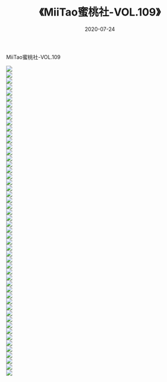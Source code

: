 ﻿---
layout: post
title:  《MiiTao蜜桃社-VOL.109》
date:   2020-07-24
img: http://img.660000.xyz/Sharelink/网络美图/2020/MiiTao蜜桃社-VOL.109/000.jpg
categories: [美女, 清纯, 唯美]
---

MiiTao蜜桃社-VOL.109

  ![](http://img.660000.xyz/Sharelink/网络美图/2020/MiiTao蜜桃社-VOL.109/001.jpg) <br> ![](http://img.660000.xyz/Sharelink/网络美图/2020/MiiTao蜜桃社-VOL.109/002.jpg) <br> ![](http://img.660000.xyz/Sharelink/网络美图/2020/MiiTao蜜桃社-VOL.109/003.jpg) <br> ![](http://img.660000.xyz/Sharelink/网络美图/2020/MiiTao蜜桃社-VOL.109/004.jpg) <br> ![](http://img.660000.xyz/Sharelink/网络美图/2020/MiiTao蜜桃社-VOL.109/005.jpg) <br> ![](http://img.660000.xyz/Sharelink/网络美图/2020/MiiTao蜜桃社-VOL.109/006.jpg) <br> ![](http://img.660000.xyz/Sharelink/网络美图/2020/MiiTao蜜桃社-VOL.109/007.jpg) <br> ![](http://img.660000.xyz/Sharelink/网络美图/2020/MiiTao蜜桃社-VOL.109/008.jpg) <br> ![](http://img.660000.xyz/Sharelink/网络美图/2020/MiiTao蜜桃社-VOL.109/009.jpg) <br> ![](http://img.660000.xyz/Sharelink/网络美图/2020/MiiTao蜜桃社-VOL.109/010.jpg) <br> ![](http://img.660000.xyz/Sharelink/网络美图/2020/MiiTao蜜桃社-VOL.109/011.jpg) <br> ![](http://img.660000.xyz/Sharelink/网络美图/2020/MiiTao蜜桃社-VOL.109/012.jpg) <br> ![](http://img.660000.xyz/Sharelink/网络美图/2020/MiiTao蜜桃社-VOL.109/013.jpg) <br> ![](http://img.660000.xyz/Sharelink/网络美图/2020/MiiTao蜜桃社-VOL.109/014.jpg) <br> ![](http://img.660000.xyz/Sharelink/网络美图/2020/MiiTao蜜桃社-VOL.109/015.jpg) <br> ![](http://img.660000.xyz/Sharelink/网络美图/2020/MiiTao蜜桃社-VOL.109/016.jpg) <br> ![](http://img.660000.xyz/Sharelink/网络美图/2020/MiiTao蜜桃社-VOL.109/017.jpg) <br> ![](http://img.660000.xyz/Sharelink/网络美图/2020/MiiTao蜜桃社-VOL.109/018.jpg) <br> ![](http://img.660000.xyz/Sharelink/网络美图/2020/MiiTao蜜桃社-VOL.109/019.jpg) <br> ![](http://img.660000.xyz/Sharelink/网络美图/2020/MiiTao蜜桃社-VOL.109/020.jpg) <br> ![](http://img.660000.xyz/Sharelink/网络美图/2020/MiiTao蜜桃社-VOL.109/021.jpg) <br> ![](http://img.660000.xyz/Sharelink/网络美图/2020/MiiTao蜜桃社-VOL.109/022.jpg) <br> ![](http://img.660000.xyz/Sharelink/网络美图/2020/MiiTao蜜桃社-VOL.109/023.jpg) <br> ![](http://img.660000.xyz/Sharelink/网络美图/2020/MiiTao蜜桃社-VOL.109/024.jpg) <br> ![](http://img.660000.xyz/Sharelink/网络美图/2020/MiiTao蜜桃社-VOL.109/025.jpg) <br> ![](http://img.660000.xyz/Sharelink/网络美图/2020/MiiTao蜜桃社-VOL.109/026.jpg) <br> ![](http://img.660000.xyz/Sharelink/网络美图/2020/MiiTao蜜桃社-VOL.109/027.jpg) <br> ![](http://img.660000.xyz/Sharelink/网络美图/2020/MiiTao蜜桃社-VOL.109/028.jpg) <br> ![](http://img.660000.xyz/Sharelink/网络美图/2020/MiiTao蜜桃社-VOL.109/029.jpg) <br> ![](http://img.660000.xyz/Sharelink/网络美图/2020/MiiTao蜜桃社-VOL.109/030.jpg) <br> ![](http://img.660000.xyz/Sharelink/网络美图/2020/MiiTao蜜桃社-VOL.109/031.jpg) <br> ![](http://img.660000.xyz/Sharelink/网络美图/2020/MiiTao蜜桃社-VOL.109/032.jpg) <br> ![](http://img.660000.xyz/Sharelink/网络美图/2020/MiiTao蜜桃社-VOL.109/033.jpg) <br> ![](http://img.660000.xyz/Sharelink/网络美图/2020/MiiTao蜜桃社-VOL.109/034.jpg) <br> ![](http://img.660000.xyz/Sharelink/网络美图/2020/MiiTao蜜桃社-VOL.109/035.jpg) <br> ![](http://img.660000.xyz/Sharelink/网络美图/2020/MiiTao蜜桃社-VOL.109/036.jpg) <br> ![](http://img.660000.xyz/Sharelink/网络美图/2020/MiiTao蜜桃社-VOL.109/037.jpg) <br> ![](http://img.660000.xyz/Sharelink/网络美图/2020/MiiTao蜜桃社-VOL.109/038.jpg) <br> ![](http://img.660000.xyz/Sharelink/网络美图/2020/MiiTao蜜桃社-VOL.109/039.jpg) <br> ![](http://img.660000.xyz/Sharelink/网络美图/2020/MiiTao蜜桃社-VOL.109/040.jpg) <br> ![](http://img.660000.xyz/Sharelink/网络美图/2020/MiiTao蜜桃社-VOL.109/041.jpg) <br> ![](http://img.660000.xyz/Sharelink/网络美图/2020/MiiTao蜜桃社-VOL.109/042.jpg) <br> ![](http://img.660000.xyz/Sharelink/网络美图/2020/MiiTao蜜桃社-VOL.109/043.jpg) <br> ![](http://img.660000.xyz/Sharelink/网络美图/2020/MiiTao蜜桃社-VOL.109/044.jpg) <br> ![](http://img.660000.xyz/Sharelink/网络美图/2020/MiiTao蜜桃社-VOL.109/045.jpg) <br> ![](http://img.660000.xyz/Sharelink/网络美图/2020/MiiTao蜜桃社-VOL.109/046.jpg) <br> ![](http://img.660000.xyz/Sharelink/网络美图/2020/MiiTao蜜桃社-VOL.109/047.jpg) <br> ![](http://img.660000.xyz/Sharelink/网络美图/2020/MiiTao蜜桃社-VOL.109/048.jpg) <br> ![](http://img.660000.xyz/Sharelink/网络美图/2020/MiiTao蜜桃社-VOL.109/049.jpg) <br> ![](http://img.660000.xyz/Sharelink/网络美图/2020/MiiTao蜜桃社-VOL.109/050.jpg) <br> ![](http://img.660000.xyz/Sharelink/网络美图/2020/MiiTao蜜桃社-VOL.109/051.jpg) <br> ![](http://img.660000.xyz/Sharelink/网络美图/2020/MiiTao蜜桃社-VOL.109/052.jpg) <br>